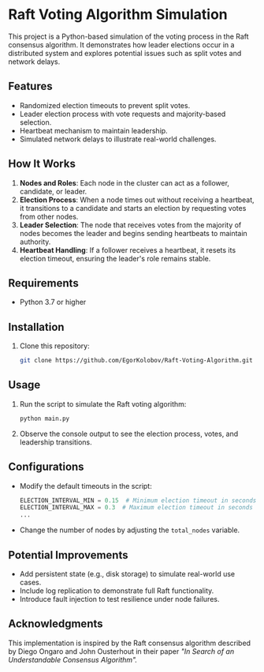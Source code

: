 # Raft Voting Algorithm Simulation

This project is a Python-based simulation of the voting process in the Raft consensus algorithm. It demonstrates how leader elections occur in a distributed system and explores potential issues such as split votes and network delays.

## Features
- Randomized election timeouts to prevent split votes.
- Leader election process with vote requests and majority-based selection.
- Heartbeat mechanism to maintain leadership.
- Simulated network delays to illustrate real-world challenges.

## How It Works
1. **Nodes and Roles**: Each node in the cluster can act as a follower, candidate, or leader.
2. **Election Process**: When a node times out without receiving a heartbeat, it transitions to a candidate and starts an election by requesting votes from other nodes.
3. **Leader Selection**: The node that receives votes from the majority of nodes becomes the leader and begins sending heartbeats to maintain authority.
4. **Heartbeat Handling**: If a follower receives a heartbeat, it resets its election timeout, ensuring the leader's role remains stable.

## Requirements
- Python 3.7 or higher

## Installation
1. Clone this repository:
   ```bash
   git clone https://github.com/EgorKolobov/Raft-Voting-Algorithm.git
   ```

## Usage
1. Run the script to simulate the Raft voting algorithm:
   ```bash
   python main.py
   ```
2. Observe the console output to see the election process, votes, and leadership transitions.
## Configurations
- Modify the default timeouts in the script:
  ```python
  ELECTION_INTERVAL_MIN = 0.15  # Minimum election timeout in seconds
  ELECTION_INTERVAL_MAX = 0.3  # Maximum election timeout in seconds
  ...
  ```
- Change the number of nodes by adjusting the `total_nodes` variable.

## Potential Improvements
- Add persistent state (e.g., disk storage) to simulate real-world use cases.
- Include log replication to demonstrate full Raft functionality.
- Introduce fault injection to test resilience under node failures.

## Acknowledgments
This implementation is inspired by the Raft consensus algorithm described by Diego Ongaro and John Ousterhout in their paper *"In Search of an Understandable Consensus Algorithm".*

